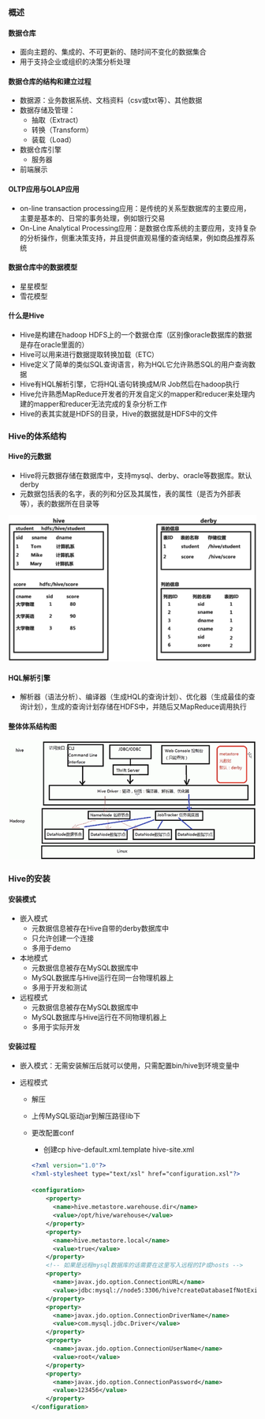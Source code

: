 ### 概述

#### 数据仓库

- 面向主题的、集成的、不可更新的、随时间不变化的数据集合
- 用于支持企业或组织的决策分析处理

#### 数据仓库的结构和建立过程

- 数据源：业务数据系统、文档资料（csv或txt等）、其他数据
- 数据存储及管理：
  - 抽取（Extract）
  - 转换（Transform）
  - 装载（Load）
- 数据仓库引擎
  - 服务器
- 前端展示

#### OLTP应用与OLAP应用

- on-line transaction processing应用：是传统的关系型数据库的主要应用，主要是基本的、日常的事务处理，例如银行交易
- On-Line Analytical Processing应用：是数据仓库系统的主要应用，支持复杂的分析操作，侧重决策支持，并且提供直观易懂的查询结果，例如商品推荐系统

#### 数据仓库中的数据模型

- 星星模型
- 雪花模型

#### 什么是Hive

- Hive是构建在hadoop HDFS上的一个数据仓库（区别像oracle数据库的数据是存在oracle里面的）
- Hive可以用来进行数据提取转换加载（ETC）
- Hive定义了简单的类似SQL查询语言，称为HQL它允许熟悉SQL的用户查询数据
- Hive有HQL解析引擎，它将HQL语句转换成M/R Job然后在hadoop执行
- Hive允许熟悉MapReduce开发者的开发自定义的mapper和reducer来处理内建的mapper和reducer无法完成的复杂分析工作
- Hive的表其实就是HDFS的目录，Hive的数据就是HDFS中的文件

### Hive的体系结构

#### Hive的元数据

- Hive将元数据存储在数据库中，支持mysql、derby、oracle等数据库。默认derby
- 元数据包括表的名字，表的列和分区及其属性，表的属性（是否为外部表等），表的数据所在目录等

![Hive1](https://raw.githubusercontent.com/jayypc/notes/master/images/Hive1.png)

#### HQL解析引擎

- 解析器（语法分析）、编译器（生成HQL的查询计划）、优化器（生成最佳的查询计划），生成的查询计划存储在HDFS中，并随后又MapReduce调用执行

#### 整体体系结构图

![Hive2](https://raw.githubusercontent.com/jayypc/notes/master/images/Hive2.png)

### Hive的安装

#### 安装模式

- 嵌入模式
  - 元数据信息被存在Hive自带的derby数据库中
  - 只允许创建一个连接
  - 多用于demo
- 本地模式
  - 元数据信息被存在MySQL数据库中
  - MySQL数据库与Hive运行在同一台物理机器上
  - 多用于开发和测试
- 远程模式
  - 元数据信息被存在MySQL数据库中
  - MySQL数据库与Hive运行在不同物理机器上
  - 多用于实际开发

#### 安装过程

- 嵌入模式：无需安装解压后就可以使用，只需配置bin/hive到环境变量中

- 远程模式

  - 解压

  - 上传MySQL驱动jar到解压路径lib下

  - 更改配置conf

    - 创建cp hive-default.xml.template hive-site.xml

    ```xml
    <?xml version="1.0"?>
    <?xml-stylesheet type="text/xsl" href="configuration.xsl"?>

    <configuration>
    	<property>
          <name>hive.metastore.warehouse.dir</name>
          <value>/opt/hive/warehouse</value>
      	</property>
      	<property>
          <name>hive.metastore.local</name>
          <value>true</value>
      	</property>
      	<!-- 如果是远程mysql数据库的话需要在这里写入远程的IP或hosts -->
      	<property>
          <name>javax.jdo.option.ConnectionURL</name>
          <value>jdbc:mysql://node5:3306/hive?createDatabaseIfNotExist=true</value>
      	</property>
      	<property>
          <name>javax.jdo.option.ConnectionDriverName</name>
          <value>com.mysql.jdbc.Driver</value>
      	</property>
      	<property>
          <name>javax.jdo.option.ConnectionUserName</name>
          <value>root</value>
        </property>
        <property>
          <name>javax.jdo.option.ConnectionPassword</name>
          <value>123456</value>
      	</property>
    </configuration>
    ```

